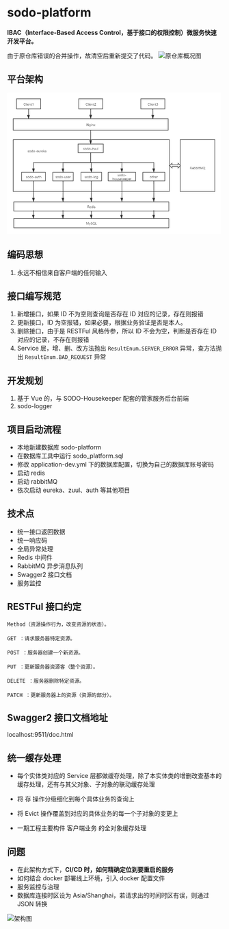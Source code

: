 # sodo-platform

**IBAC（Interface-Based Access Control，基于接口的权限控制）微服务快速开发平台。**

由于原仓库错误的合并操作，故清空后重新提交了代码。
<img width="500" alt="原仓库概况图" src="https://images.gitee.com/uploads/images/2021/0813/163259_993d88d7_7701512.png">

## 平台架构
<img width="500" alt="平台架构图" src="./doc/平台架构.png">


## 编码思想

1. 永远不相信来自客户端的任何输入

## 接口编写规范

1. 新增接口，如果 ID 不为空则查询是否存在 ID 对应的记录，存在则报错
2. 更新接口，ID 为空报错，如果必要，根据业务验证是否是本人。
3. 删除接口，由于是 RESTFul 风格传参，所以 ID 不会为空，判断是否存在 ID 对应的记录，不存在则报错
4. Service 层，增、删、改方法抛出 `ResultEnum.SERVER_ERROR` 异常，查方法抛出 `ResultEnum.BAD_REQUEST` 异常

## 开发规划

1. 基于 Vue 的，与 SODO-Housekeeper 配套的管家服务后台前端
2. sodo-logger

## 项目启动流程

* 本地新建数据库 sodo-platform
* 在数据库工具中运行 sodo_platform.sql
* 修改 application-dev.yml 下的数据库配置，切换为自己的数据库账号密码
* 启动 redis
* 启动 rabbitMQ
* 依次启动 eureka、zuul、auth 等其他项目

## 技术点

* 统一接口返回数据
* 统一响应码
* 全局异常处理
* Redis 中间件
* RabbitMQ 异步消息队列
* Swagger2 接口文档
* 服务监控

## RESTFul 接口约定

    Method（资源操作行为，改变资源的状态）。
    
    GET ：请求服务器特定资源。
    
    POST ：服务器创建一个新资源。
    
    PUT ：更新服务器资源客（整个资源）。
    
    DELETE ：服务器删除特定资源。
    
    PATCH ：更新服务器上的资源（资源的部分）。

## Swagger2 接口文档地址

localhost:9511/doc.html

## 统一缓存处理

* 每个实体类对应的 Service 层都做缓存处理，除了本实体类的增删改查基本的缓存处理，还有与其父对象、子对象的联动缓存处理

* 将 存 操作分级细化到每个具体业务的查询上

* 将 Evict 操作覆盖到对应的具体业务的每一个子对象的变更上

* 一期工程主要构件 客户端业务 的全对象缓存处理

## 问题

* 在此架构方式下，**CI/CD 时，如何精确定位到要重启的服务**
* 如何结合 docker 部署线上环境，引入 docker 配置文件
* 服务监控与治理
* 数据库连接时区设为 Asia/Shanghai，若请求出的时间时区有误，则通过 JSON 转换

![架构图](https://images.gitee.com/uploads/images/2020/1202/142339_1892ebe6_7701512.jpeg "未命名文件.jpg")